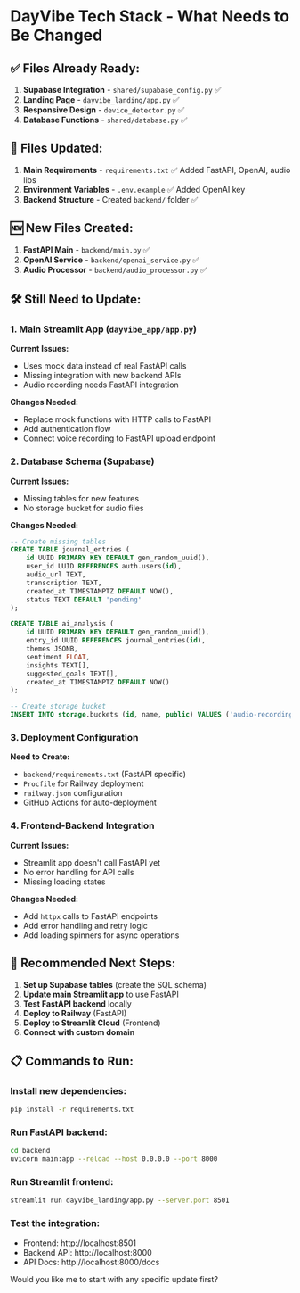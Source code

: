 # DayVibe Tech Stack - What Needs to Be Changed

## ✅ **Files Already Ready:**
1. **Supabase Integration** - `shared/supabase_config.py` ✅
2. **Landing Page** - `dayvibe_landing/app.py` ✅  
3. **Responsive Design** - `device_detector.py` ✅
4. **Database Functions** - `shared/database.py` ✅

## 🔄 **Files Updated:**
1. **Main Requirements** - `requirements.txt` ✅ Added FastAPI, OpenAI, audio libs
2. **Environment Variables** - `.env.example` ✅ Added OpenAI key
3. **Backend Structure** - Created `backend/` folder ✅

## 🆕 **New Files Created:**
1. **FastAPI Main** - `backend/main.py` ✅
2. **OpenAI Service** - `backend/openai_service.py` ✅  
3. **Audio Processor** - `backend/audio_processor.py` ✅

## 🛠️ **Still Need to Update:**

### 1. **Main Streamlit App** (`dayvibe_app/app.py`)
**Current Issues:**
- Uses mock data instead of real FastAPI calls
- Missing integration with new backend APIs
- Audio recording needs FastAPI integration

**Changes Needed:**
- Replace mock functions with HTTP calls to FastAPI
- Add authentication flow
- Connect voice recording to FastAPI upload endpoint

### 2. **Database Schema** (Supabase)
**Current Issues:**
- Missing tables for new features
- No storage bucket for audio files

**Changes Needed:**
```sql
-- Create missing tables
CREATE TABLE journal_entries (
    id UUID PRIMARY KEY DEFAULT gen_random_uuid(),
    user_id UUID REFERENCES auth.users(id),
    audio_url TEXT,
    transcription TEXT,
    created_at TIMESTAMPTZ DEFAULT NOW(),
    status TEXT DEFAULT 'pending'
);

CREATE TABLE ai_analysis (
    id UUID PRIMARY KEY DEFAULT gen_random_uuid(),
    entry_id UUID REFERENCES journal_entries(id),
    themes JSONB,
    sentiment FLOAT,
    insights TEXT[],
    suggested_goals TEXT[],
    created_at TIMESTAMPTZ DEFAULT NOW()
);

-- Create storage bucket
INSERT INTO storage.buckets (id, name, public) VALUES ('audio-recordings', 'audio-recordings', true);
```

### 3. **Deployment Configuration**
**Need to Create:**
- `backend/requirements.txt` (FastAPI specific)
- `Procfile` for Railway deployment
- `railway.json` configuration
- GitHub Actions for auto-deployment

### 4. **Frontend-Backend Integration**
**Current Issues:**
- Streamlit app doesn't call FastAPI yet
- No error handling for API calls
- Missing loading states

**Changes Needed:**
- Add `httpx` calls to FastAPI endpoints
- Add error handling and retry logic
- Add loading spinners for async operations

## 🚀 **Recommended Next Steps:**

1. **Set up Supabase tables** (create the SQL schema)
2. **Update main Streamlit app** to use FastAPI
3. **Test FastAPI backend** locally
4. **Deploy to Railway** (FastAPI)
5. **Deploy to Streamlit Cloud** (Frontend)
6. **Connect with custom domain**

## 📋 **Commands to Run:**

### Install new dependencies:
```bash
pip install -r requirements.txt
```

### Run FastAPI backend:
```bash
cd backend
uvicorn main:app --reload --host 0.0.0.0 --port 8000
```

### Run Streamlit frontend:
```bash
streamlit run dayvibe_landing/app.py --server.port 8501
```

### Test the integration:
- Frontend: http://localhost:8501
- Backend API: http://localhost:8000
- API Docs: http://localhost:8000/docs

Would you like me to start with any specific update first?
